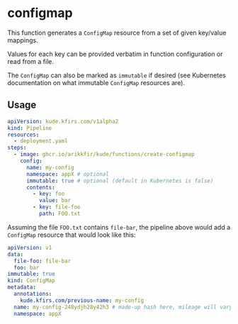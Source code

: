 # configmap

This function generates a `ConfigMap` resource from a set of given key/value mappings.

Values for each key can be provided verbatim in function configuration or read from a file.

The `ConfigMap` can also be marked as `immutable` if desired (see Kubernetes documentation on what immutable `ConfigMap` 
resources are).

## Usage

```yaml
apiVersion: kude.kfirs.com/v1alpha2
kind: Pipeline
resources:
  - deployment.yaml
steps:
  - image: ghcr.io/arikkfir/kude/functions/create-configmap
    config:
      name: my-config
      namespace: appX # optional
      immutable: true # optional (default in Kubernetes is false)
      contents:
        - key: foo
          value: bar
        - key: file-foo
          path: FOO.txt
```

Assuming the file `FOO.txt` contains `file-bar`, the pipeline above would add a `ConfigMap` resource that would look
like this:

```yaml
apiVersion: v1
data:
  file-foo: file-bar
  foo: bar
immutable: true
kind: ConfigMap
metadata:
  annotations:
    kude.kfirs.com/previous-name: my-config
  name: my-config-248ydjh28y42h3 # made-up hash here, mileage will vary
  namespace: appX
```

